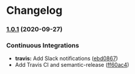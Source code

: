 # Changelog

### [1.0.1](https://github.com/extra2000/zookeeper-formula/compare/v1.0.0...v1.0.1) (2020-09-27)


### Continuous Integrations

* **travis:** Add Slack notifications ([ebd0867](https://github.com/extra2000/zookeeper-formula/commit/ebd0867509dbaf60b1b37d57716663f59e598bcd))
* Add Travis CI and semantic-release ([ff60ac4](https://github.com/extra2000/zookeeper-formula/commit/ff60ac43f1c0d24c14dd6a7535936cd728a7d283))
